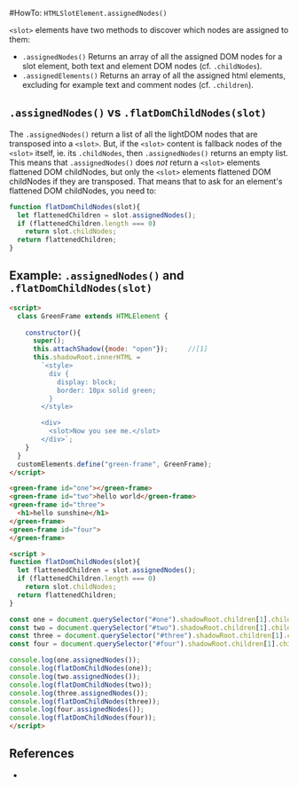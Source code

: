 #HowTo: `HTMLSlotElement.assignedNodes()`

`<slot>` elements have two methods to discover which nodes are assigned to them:

 * `.assignedNodes()` 
   Returns an array of all the assigned DOM nodes for a slot element, 
   both text and element DOM nodes (cf. `.childNodes`).
 * `.assignedElements()`
   Returns an array of all the assigned html elements, 
   excluding for example text and comment nodes (cf. `.children`).

## `.assignedNodes()` vs `.flatDomChildNodes(slot)`

The `.assignedNodes()` return a list of all the lightDOM nodes that are transposed into a `<slot>`.
But, if the `<slot>` content is fallback nodes of the `<slot>` itself, ie. its `.childNodes`, 
then `.assignedNodes()` returns an empty list. This means that `.assignedNodes()` does *not* return
a `<slot>` elements flattened DOM childNodes, but only the `<slot>` elements flattened DOM childNodes
if they are transposed. That means that to ask for an element's flattened DOM childNodes, you need to:

```javascript
function flatDomChildNodes(slot){
  let flattenedChildren = slot.assignedNodes();
  if (flattenedChildren.length === 0)
    return slot.childNodes;
  return flattenedChildren;        
}
```

## Example: `.assignedNodes()` and `.flatDomChildNodes(slot)`

```html
<script>
  class GreenFrame extends HTMLElement {       
    
    constructor(){
      super();
      this.attachShadow({mode: "open"});     //[1]
      this.shadowRoot.innerHTML =             
        `<style>
          div {
            display: block;                                  
            border: 10px solid green;
          }
        </style>

        <div>
          <slot>Now you see me.</slot>
        </div>`;
    }
  }
  customElements.define("green-frame", GreenFrame);
</script>

<green-frame id="one"></green-frame>
<green-frame id="two">hello world</green-frame>
<green-frame id="three">
  <h1>hello sunshine</h1>
</green-frame>
<green-frame id="four">
</green-frame>

<script >
function flatDomChildNodes(slot){
  let flattenedChildren = slot.assignedNodes();
  if (flattenedChildren.length === 0)
    return slot.childNodes;
  return flattenedChildren;        
}

const one = document.querySelector("#one").shadowRoot.children[1].children[0];
const two = document.querySelector("#two").shadowRoot.children[1].children[0];
const three = document.querySelector("#three").shadowRoot.children[1].children[0];
const four = document.querySelector("#four").shadowRoot.children[1].children[0];

console.log(one.assignedNodes());
console.log(flatDomChildNodes(one));
console.log(two.assignedNodes());
console.log(flatDomChildNodes(two));
console.log(three.assignedNodes());
console.log(flatDomChildNodes(three));
console.log(four.assignedNodes());
console.log(flatDomChildNodes(four));
</script>
```

## References

 * 